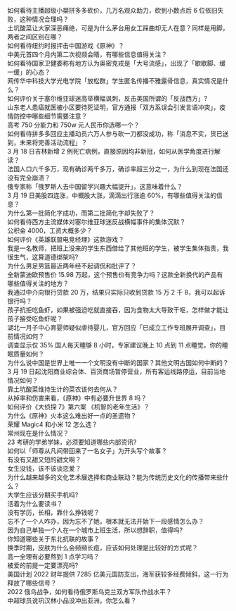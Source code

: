 如何看待主播超级小桀拼多多砍价，几万名观众助力，砍到小数点后  6 位依旧失败，这种情况合理吗？  
土坑酸菜让大家深恶痛绝，可是为什么茅台用女工踩曲却无人在意？同样是用脚，两者之间区别在哪？  
如何看待纽约时报抨击中国游戏《原神》？  
中美元首四个月内第二次视频会晤，有哪些信息值得关注？  
如何看待国家卫健委称有地方认为奥密克戎是「大号流感」，出现了「歇歇脚、缓一缓」的心态？  
网传华中科技大学光电学院「放松群」学生匿名传播不雅露骨信息，真实情况是什么？  
如何评价关于塞尔维亚球迷高举横幅讽刺，反击美国所谓的「反战西方」?  
山东老人患癌就医被小区要待死证明，官方通报「双方系误会引发言语冲突」，疫情防控中哪些细节需要注意？  
高考 750 分能力和 750w 元人民币你选哪一个？  
如何看待拼多多回应主播动员六万人参与砍一刀都没成功，称「消息不实，货已送到，未来将完善活动流程」？  
3 月 18 日吉林新增 2 例死亡病例，直接原因均非新冠，如何从医学角度进行解读？  
法国人口六千多万，现有确诊两千多万，确诊率超三分之一，为什么到现在法国还没有完全崩溃？  
俄专家称「俄罗斯人去中国留学兴趣大幅提升」，这意味着什么？  
3 月 19 日美股四连涨，中概股大涨，滴滴出行涨逾 60%，有哪些值得关注的信息？  
为什么第一批简化字成功，而第二批简化字却失败了？  
如何看待西方主流媒体对塞尔维亚球迷反战横幅事件的集体沉默？  
公积金 4000，工资大概多少？  
如何评价《英雄联盟电竞经理》这款游戏？  
我是一名教师，把班上没来的学生东西借给了其他班的学生，被学生集体指责，我很生气，这算道德绑架吗?  
为什么男足男篮最近两年经不起调侃和批评了？  
全新蒙迪欧预售价 15.98 万起，这个预售价有竞争力吗？这款全新换代的产品有哪些值得关注的地方？  
我通过中介向银行贷款 20 万，结果只实际只收到贷款 15 万 2 千 8，我可以起诉银行吗？  
孩子抗拒吃鱼虾，如果被强迫吃就直接吞，因为食物太大导致干呕，怎样做才能让孩子接受吃鱼虾呢？  
湖北一月子中心育婴师疑似虐待婴儿，官方回应「已成立工作专班展开调查」，目前情况如何？  
调查显示仅 35% 国人每天睡够 8 小时，专家建议晚上 10 点到 11 点睡觉，你的睡眠质量如何？  
为什么说中国是世界上唯一一个文明没有中断的国家？其他文明古国如何中断的？  
3 月 19 日起沈阳商业综合体、百货商场暂停营业，所有客运线路停运，目前当地情况如何？  
靠土坑酸菜维持生计的菜农该何去何从？  
从掉率和伤害来看，《原神》中有必要升世界 8 吗？  
如何评价《大侦探 7》第六案 《机智的老年生活》？  
为什么《原神》火本这么难出好一点的圣遗物？  
荣耀 Magic4 和小米 12 怎么选？  
常州现在是什么情况？  
23 考研的学弟学妹，必须要知道哪些内部资讯?  
如何以「师尊从凡间带回来了一名女子」为开头写个故事？  
有没有又甜又短的甜文啊？  
女生没钱，该不该谈恋爱？  
为什么越来越多的文化艺术展选择和商业联动？能为传统历史文化的传播带来些什么？  
大学生应该分期买手机吗?  
活着为什么要读书？  
没有学历，长相，靠什么挣钱呢？  
忘不了一个人咋办，因为忘不了她，根本就无法开始下一段感情怎么办？  
因为自己单独一个人在一个城市上班生活，所以想辞职，值得吗?  
你知道哪些关于东北抗联的故事？  
换季时期，皮肤为什么会频频长痘，应该如何处理是比较好的方式呢？  
高一全理有必要熬到 1 点学习吗？  
被爱的前提一定要漂亮吗?  
美国计划 2022 财年提供 7285 亿美元国防支出，海军获较多经费倾斜，这一行为释放了哪些信号？  
2022 俄乌战争，如何看待俄罗斯乌克兰双方军队作战水平？  
中超球员说巩汉林小品没冲出亚洲，你怎么看？  
